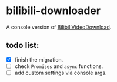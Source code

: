# bilibili-downloader

A console version of [BilibiliVideoDownload](https://github.com/blogwy/BilibiliVideoDownload).

## todo list:
- [x] finish the migration.
- [ ] check `Promises` and `async` functions.
- [ ] add custom settings via console args.